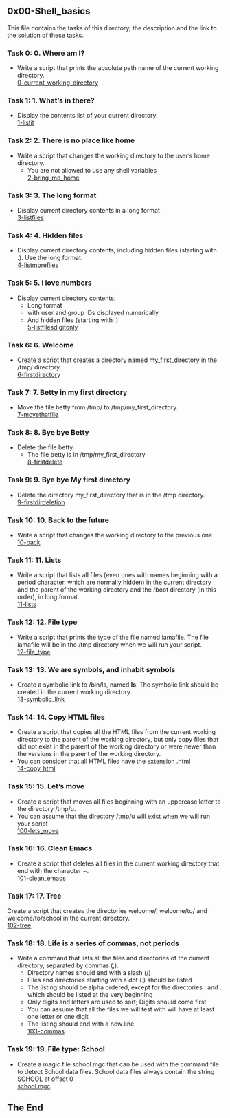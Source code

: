## 0x00-Shell_basics
This file contains the tasks of this directory, the description and the link to the solution of these tasks.

### Task 0: 0. Where am I?
* Write a script that prints the absolute path name of the current working directory.</br>
<a href="https://github.com/gkiplangat/alx-system_engineering-devops/blob/master/0x00-shell_basics/0-current_working_directory">0-current_working_directory</a>

### Task 1: 1. What’s in there?
* Display the contents list of your current directory.</br>
<a href="https://github.com/gkiplangat/alx-system_engineering-devops/blob/master/0x00-shell_basics/1-listit">1-listit</a>

### Task 2: 2. There is no place like home
* Write a script that changes the working directory to the user’s home directory.
  * You are not allowed to use any shell variables</br>
  <a href="https://github.com/gkiplangat/alx-system_engineering-devops/blob/master/0x00-shell_basics/2-bring_me_home">2-bring_me_home</a>
 
### Task 3: 3. The long format
* Display current directory contents in a long format</br>
<a href="https://github.com/gkiplangat/alx-system_engineering-devops/blob/master/0x00-shell_basics/3-listfiles">3-listfiles</a>

### Task 4: 4. Hidden files
* Display current directory contents, including hidden files (starting with .). Use the long format.</br>
<a href="https://github.com/gkiplangat/alx-system_engineering-devops/blob/master/0x00-shell_basics/4-listmorefiles">4-listmorefiles</a>

### Task 5: 5. I love numbers
* Display current directory contents.
  * Long format
  * with user and group IDs displayed numerically
  * And hidden files (starting with .)</br>
  <a href="https://github.com/gkiplangat/alx-system_engineering-devops/blob/master/0x00-shell_basics/5-listfilesdigitonly">5-listfilesdigitonly</a>
  
### Task 6: 6. Welcome
* Create a script that creates a directory named my_first_directory in the /tmp/ directory.</br>
<a href="https://github.com/gkiplangat/alx-system_engineering-devops/blob/master/0x00-shell_basics/6-firstdirectory">6-firstdirectory</a>

### Task 7: 7. Betty in my first directory
* Move the file betty from /tmp/ to /tmp/my_first_directory.</br>
<a href="https://github.com/gkiplangat/alx-system_engineering-devops/blob/master/0x00-shell_basics/7-movethatfile">7-movethatfile</a>

### Task 8: 8. Bye bye Betty
* Delete the file betty.
  * The file betty is in /tmp/my_first_directory </br>
  <a href="https://github.com/gkiplangat/alx-system_engineering-devops/blob/master/0x00-shell_basics/8-firstdelete">8-firstdelete</a>

### Task 9: 9. Bye bye My first directory
* Delete the directory my_first_directory that is in the /tmp directory.</br>
<a href="https://github.com/gkiplangat/alx-system_engineering-devops/blob/master/0x00-shell_basics/9-firstdirdeletion">9-firstdirdeletion</a>

### Task 10: 10. Back to the future
* Write a script that changes the working directory to the previous one</br>
<a href="https://github.com/gkiplangat/alx-system_engineering-devops/blob/master/0x00-shell_basics/10-back">10-back</a>

### Task 11: 11. Lists
* Write a script that lists all files (even ones with names beginning with a period character, which are normally hidden) in the current directory and the parent of the working directory and the /boot directory (in this order), in long format.</br>
<a href="https://github.com/gkiplangat/alx-system_engineering-devops/blob/master/0x00-shell_basics/11-lists">11-lists</a>

### Task 12: 12. File type
* Write a script that prints the type of the file named iamafile. The file iamafile will be in the /tmp directory when we will run your script.</br>
<a href="https://github.com/gkiplangat/alx-system_engineering-devops/blob/master/0x00-shell_basics/12-file_type">12-file_type</a>

### Task 13: 13. We are symbols, and inhabit symbols
* Create a symbolic link to /bin/ls, named __ls__. The symbolic link should be created in the current working directory.</br>
<a href="https://github.com/gkiplangat/alx-system_engineering-devops/blob/master/0x00-shell_basics/13-symbolic_link">13-symbolic_link</a>

### Task 14: 14. Copy HTML files
* Create a script that copies all the HTML files from the current working directory to the parent of the working directory, but only copy files that did not exist in the parent of the working directory or were newer than the versions in the parent of the working directory.
* You can consider that all HTML files have the extension .html</br>
<a href="https://github.com/gkiplangat/alx-system_engineering-devops/blob/master/0x00-shell_basics/14-copy_html">14-copy_html</a>

### Task 15: 15. Let’s move
* Create a script that moves all files beginning with an uppercase letter to the directory /tmp/u.
* You can assume that the directory /tmp/u will exist when we will run your script</br>
<a href="https://github.com/gkiplangat/alx-system_engineering-devops/blob/master/0x00-shell_basics/100-lets_move">100-lets_move</a>

### Task 16: 16. Clean Emacs
* Create a script that deletes all files in the current working directory that end with the character ~.</br>
<a href="https://github.com/gkiplangat/alx-system_engineering-devops/blob/master/0x00-shell_basics/101-clean_emacs">101-clean_emacs</a>

### Task 17: 17. Tree
Create a script that creates the directories welcome/, welcome/to/ and welcome/to/school in the current directory.</br>
<a href="https://github.com/gkiplangat/alx-system_engineering-devops/blob/master/0x00-shell_basics/102-tree">102-tree</a>

### Task 18: 18. Life is a series of commas, not periods
* Write a command that lists all the files and directories of the current directory, separated by commas (,).
  * Directory names should end with a slash (/)
  * Files and directories starting with a dot (.) should be listed
  * The listing should be alpha ordered, except for the directories . and .. which should be listed at the very beginning
  * Only digits and letters are used to sort; Digits should come first
  * You can assume that all the files we will test with will have at least one letter or one digit
  * The listing should end with a new line</br>
<a href="https://github.com/gkiplangat/alx-system_engineering-devops/blob/master/0x00-shell_basics/103-commas">103-commas</a>

### Task 19: 19. File type: School
* Create a magic file school.mgc that can be used with the command file to detect School data files. School data files always contain the string SCHOOL at offset 0</br>
<a href="https://github.com/gkiplangat/alx-system_engineering-devops/blob/master/0x00-shell_basics/school.mgc">school.mgc</a>


## The End

